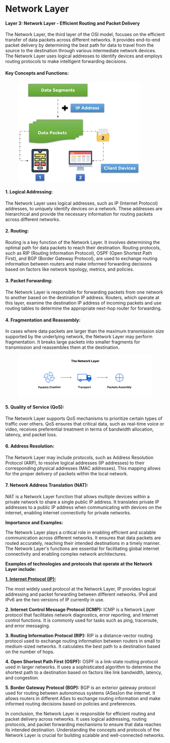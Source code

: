 # Network Layer

#### **Layer 3: Network Layer - Efficient Routing and Packet Delivery**

The Network Layer, the third layer of the OSI model, focuses on the efficient transfer of data packets across different networks. It provides end-to-end packet delivery by determining the best path for data to travel from the source to the destination through various intermediate network devices. The Network Layer uses logical addresses to identify devices and employs routing protocols to make intelligent forwarding decisions.

#### **Key Concepts and Functions:**

<figure><img src="../../.gitbook/assets/Network_Layer_In_the_OSI_Model_1.webp" alt="" width="384"><figcaption></figcaption></figure>

#### **1. Logical Addressing:**&#x20;

The Network Layer uses logical addresses, such as IP (Internet Protocol) addresses, to uniquely identify devices on a network. These addresses are hierarchical and provide the necessary information for routing packets across different networks.

#### **2. Routing:**

&#x20;Routing is a key function of the Network Layer. It involves determining the optimal path for data packets to reach their destination. Routing protocols, such as RIP (Routing Information Protocol), OSPF (Open Shortest Path First), and BGP (Border Gateway Protocol), are used to exchange routing information between routers and make informed forwarding decisions based on factors like network topology, metrics, and policies.

#### **3. Packet Forwarding:**&#x20;

The Network Layer is responsible for forwarding packets from one network to another based on the destination IP address. Routers, which operate at this layer, examine the destination IP address of incoming packets and use routing tables to determine the appropriate next-hop router for forwarding.

#### **4. Fragmentation and Reassembly:**

&#x20;In cases where data packets are larger than the maximum transmission size supported by the underlying network, the Network Layer may perform fragmentation. It breaks large packets into smaller fragments for transmission and reassembles them at the destination.

<figure><img src="../../.gitbook/assets/osi_model_network_layer_3.png" alt=""><figcaption></figcaption></figure>

#### **5. Quality of Service (QoS):**&#x20;

The Network Layer supports QoS mechanisms to prioritize certain types of traffic over others. QoS ensures that critical data, such as real-time voice or video, receives preferential treatment in terms of bandwidth allocation, latency, and packet loss.

#### **6. Address Resolution:**&#x20;

The Network Layer may include protocols, such as Address Resolution Protocol (ARP), to resolve logical addresses (IP addresses) to their corresponding physical addresses (MAC addresses). This mapping allows for the proper delivery of packets within the local network.

#### **7. Network Address Translation (NAT):**

&#x20;NAT is a Network Layer function that allows multiple devices within a private network to share a single public IP address. It translates private IP addresses to a public IP address when communicating with devices on the internet, enabling internet connectivity for private networks.

**Importance and Examples:**

The Network Layer plays a critical role in enabling efficient and scalable communication across different networks. It ensures that data packets are routed accurately, reaching their intended destinations in a timely manner. The Network Layer's functions are essential for facilitating global internet connectivity and enabling complex network architectures.

**Examples of technologies and protocols that operate at the Network Layer include:**

[**1. Internet Protocol (IP):** ](../ip-address/)

The most widely used protocol at the Network Layer, IP provides logical addressing and packet forwarding between different networks. IPv4 and IPv6 are the two versions of IP currently in use.

**2. Internet Control Message Protocol (ICMP):** ICMP is a Network Layer protocol that facilitates network diagnostics, error reporting, and Internet control functions. It is commonly used for tasks such as ping, traceroute, and error messaging.

**3. Routing Information Protocol (RIP):** RIP is a distance-vector routing protocol used to exchange routing information between routers in small to medium-sized networks. It calculates the best path to a destination based on the number of hops.

**4. Open Shortest Path First (OSPF):** OSPF is a link-state routing protocol used in larger networks. It uses a sophisticated algorithm to determine the shortest path to a destination based on factors like link bandwidth, latency, and congestion.

**5. Border Gateway Protocol (BGP):** BGP is an exterior gateway protocol used for routing between autonomous systems (ASes)on the internet. It allows routers in different ASes to exchange routing information and make informed routing decisions based on policies and preferences.

In conclusion, the Network Layer is responsible for efficient routing and packet delivery across networks. It uses logical addressing, routing protocols, and packet forwarding mechanisms to ensure that data reaches its intended destination. Understanding the concepts and protocols of the Network Layer is crucial for building scalable and well-connected networks.
